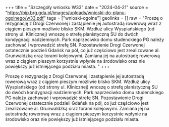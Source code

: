 +++
title = "Szczegóły wniosku W33"
date = "2024-04-21"
source = "https://bip.brg.gda.pl/images/uploads/wnioski-do-planu-ogolnego/w33.pdf"
tags = ["wnioski-ogolne"]
geolinks = []
raw = "Proszę o rezygnację z Drogi Czerwonej i zastąpienie jej autostradą rowerową wraz z ciągiem pieszym możliwie blisko SKM. Wzdłuż ulicy Wyspiańskiego (od strony ul. Klinicznej) wnoszę o strefę planistyczną SU do dwóch kondygnacji nadziemnych. Park naprzeciwko domu studenckiego PG należy zachować i wprowadzić strefę SN. Pozostawienie Drogi Czerwonej ostatecznie podzieli Gdańsk na pół, co już częściowo jest zrealizowane al. Grunwaldzką oraz torami kolejowymi. Zamiana jej na autostradę rowerową wraz z ciągiem pieszym korzystnie wpłynie na środowisko oraz nie powiększy już istniejącego podziału miasta. "
+++

Proszę o rezygnację z Drogi Czerwonej i zastąpienie jej autostradą rowerową wraz z
ciągiem pieszym możliwie blisko SKM. Wzdłuż ulicy Wyspiańskiego (od strony ul. Klinicznej)
wnoszę o strefę planistyczną SU do dwóch kondygnacji nadziemnych. Park naprzeciwko domu
studenckiego PG należy zachować i wprowadzić strefę SN. Pozostawienie Drogi Czerwonej
ostatecznie podzieli Gdańsk na pół, co już częściowo jest zrealizowane al. Grunwaldzką oraz
torami kolejowymi. Zamiana jej na autostradę rowerową wraz z ciągiem pieszym korzystnie
wpłynie na środowisko oraz nie powiększy już istniejącego podziału miasta.



